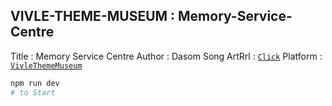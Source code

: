 ## VIVLE-THEME-MUSEUM : Memory-Service-Centre

Title : Memory Service Centre
Author : Dasom Song
ArtRrl : [`Click`](https://memory-service-centre-git-master-dwarfthema.vercel.app/)
Platform : [`VivleThemeMuseum`](https://vivle-theme-museum-git-master-dwarfthema.vercel.app/)

```bash
npm run dev
# to Start
```
